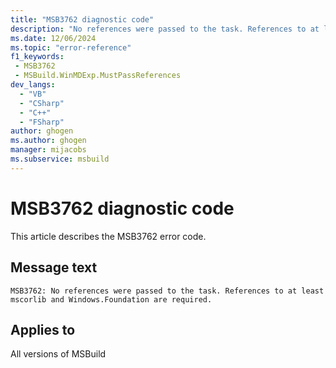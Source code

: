 ```yaml
---
title: "MSB3762 diagnostic code"
description: "No references were passed to the task. References to at least mscorlib and Windows.Foundation are required."
ms.date: 12/06/2024
ms.topic: "error-reference"
f1_keywords:
 - MSB3762
 - MSBuild.WinMDExp.MustPassReferences
dev_langs:
  - "VB"
  - "CSharp"
  - "C++"
  - "FSharp"
author: ghogen
ms.author: ghogen
manager: mijacobs
ms.subservice: msbuild
---
```


# MSB3762 diagnostic code

<!-- :::ErrorDefinitionDescription::: -->
<!-- :::editable-content name="introDescription"::: -->
This article describes the MSB3762 error code.
<!-- :::editable-content-end::: -->

## Message text

`MSB3762: No references were passed to the task. References to at least mscorlib and Windows.Foundation are required.`

<!-- :::editable-content name="postOutputDescription"::: -->
<!--
{StrBegin="MSB3762: "}
-->
<!-- :::editable-content-end::: -->
<!-- :::ErrorDefinitionDescription-end::: -->

## Applies to

All versions of MSBuild
